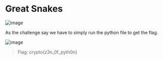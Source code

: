 # Great Snakes

![image](https://github.com/nikunjagarwal17/CSOC-IITBHU/assets/144536875/f2de2e62-274f-40de-8b96-60b1a87044e4)

As the challenge say we have to simply run the python file to get the flag.

![image](https://github.com/nikunjagarwal17/CSOC-IITBHU/assets/144536875/859e4cff-e178-4ed6-83f2-394ec3326daf)

> Flag: crypto{z3n_0f_pyth0n}
